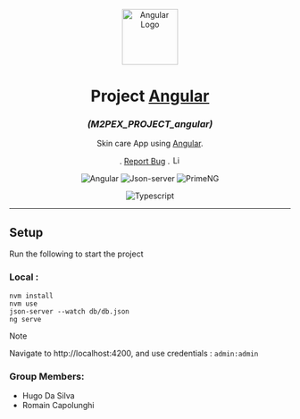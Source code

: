 <p align="center">
  <a><img src="https://upload.wikimedia.org/wikipedia/commons/thumb/c/cf/Angular_full_color_logo.svg/640px-Angular_full_color_logo.svg.png" width="100" alt="Angular Logo" /></a>
</p>

<h1 align="center">Project <a href="https://angular.dev/">Angular</a></h1>
<h3 align="center"><i>(M2PEX_PROJECT_angular)</i></h3>

<p align="center">

</p>

<p align="center">
  <p align="center">
    Skin care App using <a href="https://angular.dev/">Angular</a>.
  </p>
    <p align="center">.
        <a href="https://github.com/hugo-HDSF/M2PEX_PROJECT_angular/issues">Report Bug</a>
        .
        <img src="https://img.shields.io/github/license/ucan-lab/docker-laravel" alt="License" height="15">
    </p>
</p>

<div align="center">

![Angular](https://img.shields.io/badge/-Angular_16-DD0031?logo=angular&logoColor=white)
![Json-server](https://img.shields.io/badge/-Json_Server-000000?logo=json&logoColor=white)
![PrimeNG](https://img.shields.io/badge/-PrimeNG-0078D4?logo=primeNG&logoColor=white)

</div>

<div align="center">

![Typescript](https://img.shields.io/badge/-Typescript_5.1-3178C6?logo=typescript&logoColor=white)

</div>

-----

## Setup

Run the following to start the project

### Local :
```shell
nvm install
nvm use
json-server --watch db/db.json
ng serve
```

> [!NOTE] 
> Navigate to http://localhost:4200, and use credentials : `admin:admin`


### Group Members:
- Hugo Da Silva
- Romain Capolunghi
